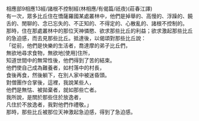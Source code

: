 相應部9相應13經/諸根不控制經(林相應/有偈篇/祇夜)(莊春江譯)  
有一次，眾多比丘住在憍薩羅國某處叢林中，他們是掉舉的、高慢的、浮躁的、饒舌的、閒聊的、念已忘失的、不正知的、不得定的、心散亂的、諸根不控制的。  
那時，住在那處叢林中的那位天神憐愍、欲求那些比丘的利益；欲求激起那些比丘的急迫感，而去見那些比丘。抵達後，以偈頌對那些比丘說：  
「從前，他們是快樂的生活者，喬達摩的弟子比丘們，  
無欲地尋求食物，無欲地[使用]住所，  
知道世間中的無常性後，他們得到了苦的結束。  
他們使自己成為難養者，如村落中的村長，  
食後再食，然後躺下，在別人家中被迷昏頭。  
對僧團作合掌後，這裡，我說某些人，  
他們是無怙、被拋棄者，就如那些亡者。  
我所說，是關於那些住於放逸者，  
凡住於不放逸者，我對他們作禮敬。」  
那時，那些比丘被那位天神激起急迫感，得到了急迫感。  
  
  

